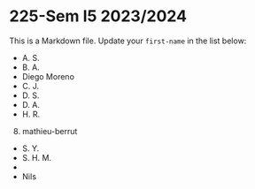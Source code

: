 # 225-Sem I5 2023/2024

This is a Markdown file.
Update your `first-name` in the list below:

* A. S.
* B. A.
* Diego Moreno
* C. J.
* D. S.
* D. A.
* H. R.
8) mathieu-berrut
* S. Y.
* S. H. M.
* 
* Nils
